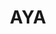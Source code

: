 ---
layout: home

title: AYA
titleTemplate: Android ADB Desktop App

hero:
  name: "AYA"
  text: "Android ADB Desktop App"
  tagline: AYA is a desktop application for easily controlling android devices, which can be considered as a GUI wrapper for ADB.
  actions:
    - theme: brand
      text: Get Started
      link: /guide/
    - theme: alt
      text: Windows
      link: https://release.liriliri.io/AYA-1.9.0-win-x64.exe
    - theme: alt
      text: macOS Apple silicon
      link: https://release.liriliri.io/AYA-1.9.0-mac-arm64.dmg 
    - theme: alt
      text: macOS Intel chip 
      link: https://release.liriliri.io/AYA-1.9.0-mac-x64.dmg 
    - theme: alt
      text: Linux
      link: https://release.liriliri.io/AYA-1.9.0-linux-x86_64.AppImage
  image:
    src: /screenshot.png
    alt: screenshot

features:
  - icon:
      src: /rocket.svg
    title: Easy to Install
    details: Built-in ADB, ready to use upon installation without any additional complicated operations.
  - icon:
      src: /tools.svg
    title: Feature-rich
    details: Divided into multiple panels by category, including app management, performance monitoring, process management, and more.
  - icon:
      src: /easy.svg
    title: Easy to Use
    details: Graphical user interface, one-click operations, no need to input any commands. 
---